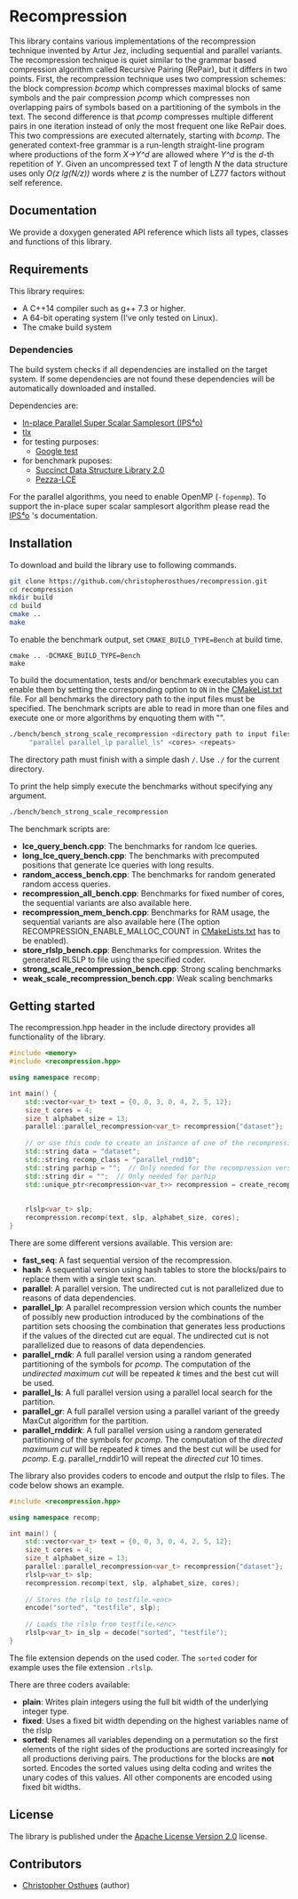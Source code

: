 # Recompression
This library contains various implementations of the recompression technique invented by Artur Jez, including sequential and parallel variants. The recompression technique is quiet similar to the grammar based compression algorithm called Recursive Pairing (RePair), but it differs in two points. First, the recompression technique uses two compression schemes: the block compression *bcomp* which compresses maximal blocks of same symbols and the pair compression *pcomp* which compresses non overlapping pairs of symbols based on a partitioning of the symbols in the text. The second difference is that *pcomp* compresses multiple different pairs in one iteration instead of only the most frequent one like RePair does. This two compressions are executed alternately, starting with *bcomp*. The generated context-free grammar is a run-length straight-line program where productions of the form *X->Y^d* are allowed where *Y^d* is the *d*-th repetition of *Y*. Given an uncompressed text *T* of length *N* the data structure uses only *O(z lg(N/z))* words where *z* is the number of LZ77 factors without self reference.

## Documentation
We provide a doxygen generated API reference which lists all types, classes and functions of this library.

## Requirements
This library requires:

* A C++14 compiler such as g++ 7.3 or higher.
* A 64-bit operating system (I've only tested on Linux).
* The cmake build system

### Dependencies
The build system checks if all dependencies are installed on the target system. If some dependencies are not found these dependencies will be automatically downloaded and installed.

Dependencies are:

* [In-place Parallel Super Scalar Samplesort (IPS⁴o)](https://github.com/SaschaWitt/ips4o.git)
* [tlx](https://github.com/tlx/tlx.git)
* for testing purposes:
  * [Google test](https://github.com/google/googletest.git)
* for benchmark puposes:
  * [Succinct Data Structure Library 2.0](https://github.com/simongog/sdsl-lite.git)
  * [Pezza-LCE](https://github.com/al-xyz/prezza-lce)
  
For the parallel algorithms, you need to enable OpenMP (``-fopenmp``). To support the in-place super scalar samplesort algorithm please read the [IPS⁴o](https://github.com/SaschaWitt/ips4o.git) 's documentation.

## Installation
To download and build the library use to following commands.

```bash
git clone https://github.com/christopherosthues/recompression.git
cd recompression
mkdir build
cd build
cmake ..
make
```

To enable the benchmark output, set ``CMAKE_BUILD_TYPE=Bench`` at build time.

```
cmake .. -DCMAKE_BUILD_TYPE=Bench
make
```

To build the documentation, tests and/or benchmark executables you can enable them by setting the corresponding option to ``ON`` in the [CMakeList.txt](CMakeLists.txt) file. For all benchmarks the directory path to the input files must be specified. The benchmark scripts are able to read in more than one files and execute one or more algorithms by enquoting them with "".

```bash
./bench/bench_strong_scale_recompression <directory path to input files>/ "<file1> <file2> <file3>"
     "parallel parallel_lp parallel_ls" <cores> <repeats>
```
The directory path must finish with a simple dash ``/``. Use ``./`` for the current directory.

To print the help simply execute the benchmarks without specifying any argument.

```bash
./bench/bench_strong_scale_recompression
```
The benchmark scripts are:

* **lce_query_bench.cpp**: The benchmarks for random lce queries.
* **long_lce_query_bench.cpp**: The benchmarks with precomputed positions that generate lce queries with long results.
* **random_access_bench.cpp**: The benchmarks for random generated random access queries.
* **recompression_all_bench.cpp**: Benchmarks for fixed number of cores, the sequential variants are also available here.
* **recompression_mem_bench.cpp**: Benchmarks for RAM usage, the sequential variants are also available here (The option RECOMPRESSION_ENABLE_MALLOC_COUNT in [CMakeLists.txt](CMakeLists.txt) has to be enabled).
* **store_rlslp_bench.cpp**: Benchmarks for compression. Writes the generated RLSLP to file using the specified coder.
* **strong_scale_recompression_bench.cpp**: Strong scaling benchmarks
* **weak_scale_recompression_bench.cpp**: Weak scaling benchmarks


## Getting started

The recompression.hpp header in the include directory provides all functionality of the library.

```cpp
#include <memory>
#include <recompression.hpp>

using namespace recomp;

int main() {
    std::vector<var_t> text = {0, 0, 3, 0, 4, 2, 5, 12};
    size_t cores = 4;
    size_t alphabet_size = 13;
    parallel::parallel_recompression<var_t> recompression{"dataset"};
    
    // or use this code to create an instance of one of the recompression classes:
    std::string data = "dataset";
    std::string recomp_class = "parallel_rnd10";
    std::string parhip = "";  // Only needed for the recompression version using parhip
    std::string dir = "";  // Only needed for parhip
    std::unique_ptr<recompression<var_t>> recompression = create_recompression(recomp_class, data,
                                                                               parhip, dir);
    
    rlslp<var_t> slp;
    recompression.recomp(text, slp, alphabet_size, cores);
}
```

There are some different versions available. This version are:

* **fast_seq**: A fast sequential version of the recompression.
* **hash**: A sequential version using hash tables to store the blocks/pairs to replace them with a single text scan.
* **parallel**: A parallel version. The undirected cut is not parallelized due to reasons of data dependencies.
* **parallel_lp**: A parallel recompression version which counts the number of possibly new production introduced by the combinations of the partition sets choosing the combination that generates less productions if the values of the directed cut are equal. The undirected cut is not parallelized due to reasons of data dependencies.
* **parallel_rnd*k***: A full parallel version using a random generated partitioning of the symbols for *pcomp*. The computation of the *undirected maximum cut* will be repeated *k* times and the best cut will be used.
* **parallel_ls**: A full parallel version using a parallel local search for the partition.
* **parallel_gr**: A full parallel version using a parallel variant of the greedy MaxCut algorithm for the partition.
* **parallel_rnddir*k***: A full parallel version using a random generated partitioning of the symbols for *pcomp*. The computation of the *directed maximum cut* will be repeated *k* times and the best cut will be used for *pcomp*. E.g. parallel_rnddir10 will repeat the *directed cut* 10 times.


The library also provides coders to encode and output the rlslp to files. The code below shows an example.

```cpp
#include <recompression.hpp>

using namespace recomp;

int main() {
    std::vector<var_t> text = {0, 0, 3, 0, 4, 2, 5, 12};
    size_t cores = 4;
    size_t alphabet_size = 13;
    parallel::parallel_recompression<var_t> recompression{"dataset"};
    rlslp<var_t> slp;
    recompression.recomp(text, slp, alphabet_size, cores);
    
    // Stores the rlslp to testfile.<enc>
    encode("sorted", "testfile", slp);
    
    // Loads the rlslp from testfile.<enc>
    rlslp<var_t> in_slp = decode("sorted", "testfile");
}
```

The file extension depends on the used coder. The `sorted` coder for example uses the file extension `.rlslp`.

There are three coders available:

* **plain**: Writes plain integers using the full bit width of the underlying integer type.
* **fixed**: Uses a fixed bit width depending on the highest variables name of the rlslp
* **sorted**: Renames all variables depending on a permutation so the first elements of the right sides of the productions are sorted increasingly for all productions deriving pairs. The productions for the blocks are **not** sorted. Encodes the sorted values using delta coding and writes the unary codes of this values. All other components are encoded using fixed bit widths.

## License
The library is published under the [Apache License Version 2.0](LICENSE) license.

## Contributors

* [Christopher Osthues](https://github.com/ChristopherOsthues) (author)
